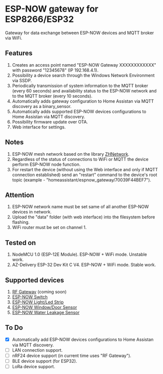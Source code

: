 # ESP-NOW gateway for ESP8266/ESP32

Gateway for data exchange between ESP-NOW devices and MQTT broker via WiFi.

## Features

1. Creates an access point named "ESP-NOW Gateway XXXXXXXXXXXX" with password "12345678" (IP 192.168.4.1).
2. Possibility a device search through the Windows Network Environment via SSDP.
3. Periodically transmission of system information to the MQTT broker (every 60 seconds) and availability status to the ESP-NOW network and to the MQTT broker (every 10 seconds).
4. Automatically adds gateway configuration to Home Assistan via MQTT discovery as a binary_sensor.
5. Automatically adds supported ESP-NOW devices configurations to Home Assistan via MQTT discovery.
6. Possibility firmware update over OTA.
7. Web interface for settings.
  
## Notes

1. ESP-NOW mesh network based on the library [ZHNetwork](https://github.com/aZholtikov/ZHNetwork).
2. Regardless of the status of connections to WiFi or MQTT the device perform ESP-NOW node function.
3. For restart the device (without using the Web interface and only if MQTT connection established) send an "restart" command to the device's root topic (example - "homeassistant/espnow_gateway/70039F44BEF7").

## Attention

1. ESP-NOW network name must be set same of all another ESP-NOW devices in network.
2. Upload the "data" folder (with web interface) into the filesystem before flashing.
3. WiFi router must be set on channel 1.

## Tested on

1. NodeMCU 1.0 (ESP-12E Module). ESP-NOW + WiFi mode. Unstable work.
2. AZ-Delivery ESP-32 Dev Kit C V4. ESP-NOW + WiFi mode. Stable work.

## Supported devices

1. [RF Gateway](https://github.com/aZholtikov/RF-Gateway) (coming soon)
2. [ESP-NOW Switch](https://github.com/aZholtikov/ESP-NOW-Switch)
3. [ESP-NOW Light/Led Strip](https://github.com/aZholtikov/ESP-NOW-Light-Led-Strip)
4. [ESP-NOW Window/Door Sensor](https://github.com/aZholtikov/ESP-NOW-Window-Door-Sensor)
5. [ESP-NOW Water Leakage Sensor](https://github.com/aZholtikov/ESP-NOW-Water-Leakage-Sensor)

## To Do

- [X] Automatically add ESP-NOW devices configurations to Home Assistan via MQTT discovery.
- [ ] LAN connection support.
- [ ] nRF24 device support (in current time uses "RF Gateway").
- [ ] BLE device support (for ESP32).
- [ ] LoRa device support.
